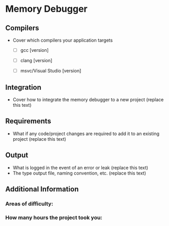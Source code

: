 # Memory Debugger

## Compilers  
- Cover which compilers your application targets
    - [ ] gcc [version]  
    - [ ] clang [version]  
    - [ ] msvc/Visual Studio [version]  
    

## Integration  
- Cover how to integrate the memory debugger to a new project (replace this text)

## Requirements  
- What if any code/project changes are required to add it to an existing project (replace this text)

## Output  
- What is logged in the event of an error or leak (replace this text)
- The type output file, naming convention, etc. (replace this text)

## Additional Information
### Areas of difficulty:

### How many hours the project took you:

<!-- 
* * * * * 
Project Documentation: 
- [Project4](https://github.com/DigiPen-CS315/CourseMaterials/tree/main/Projects/Project4/) - Windows/MSVC Memory Debugger
- [Project5](https://github.com/DigiPen-CS315/CourseMaterials/tree/main/Projects/Project5/) - Linux/Clang Memory Debugger
-->
